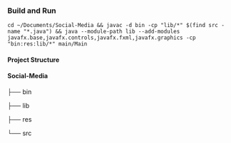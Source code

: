 ### Build and Run

```
cd ~/Documents/Social-Media && javac -d bin -cp "lib/*" $(find src -name "*.java") && java --module-path lib --add-modules javafx.base,javafx.controls,javafx.fxml,javafx.graphics -cp "bin:res:lib/*" main/Main
```
#### Project Structure

#### Social-Media

├── bin

├── lib

├── res

└── src
